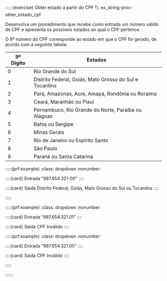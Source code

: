 ::::::{exercise} Obter estado a partir do CPF
:label: ex_string-proc-obter_estado_cpf

Desenvolva um procedimento que recebe como entrada um número válido de CPF e apresenta os possíveis estados ao qual o CPF pertence.

O 9º número do CPF corresponde ao estado em que o CPF foi gerado, de acordo com a seguinte tabela:

|9º Dígito| Estados   	|
|---	|---	|
|0   	| Rio Grande do Sul |
|1   	| Distrito Federal, Goiás, Mato Grosso do Sul e Tocantins |
|2   	| Pará, Amazonas, Acre, Amapá, Rondônia ou Roraima |
|3   	| Ceará, Maranhão ou Piauí |
|4   	| Pernambuco, Rio Grande do Norte, Paraíba ou Alagoas |
|5   	| Bahia ou Sergipe |
|6   	| Minas Gerais |
|7   	| Rio de Janeiro ou Espírito Santo |
|8   	| São Paulo |
|9   	| Paraná ou Santa Catarina |




:::::{prf:example}
:class: dropdown
:nonumber:

::::{card} Entrada
"987.654.321-00"
::::

::::{card} Saída
Distrito Federal, Goiás, Mato Grosso do Sul ou Tocantins
::::

:::::

:::::{prf:example}
:class: dropdown
:nonumber:

::::{card} Entrada
"987.654.321.01"
::::

::::{card} Saída
CPF Inválido
::::

:::::{prf:example}
:class: dropdown
:nonumber:

::::{card} Entrada
"987.654.321.00"
::::

::::{card} Saída
CPF Inválido
::::

:::::


::::::
